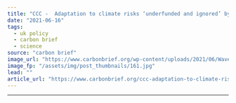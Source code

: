 ```yaml
---
title: "CCC -  Adaptation to climate risks ‘underfunded and ignored’ by UK government"
date: "2021-06-16"
tags: 
  - uk policy
  - carbon brief
  - science
source: "carbon brief"
image_url: "https://www.carbonbrief.org/wp-content/uploads/2021/06/Waves-crashing-into-sea-wall-Filey-Bay-Yorkshire_2F0PFG3-583x372.jpg"
image_fp: "/assets/img/post_thumbnails/161.jpg"
lead: ""
article_url: "https://www.carbonbrief.org/ccc-adaptation-to-climate-risks-underfunded-and-ignored-by-uk-government"
---
```


---
